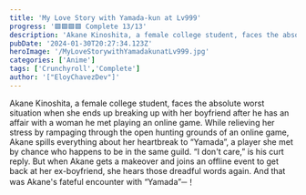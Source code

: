 ```yaml
---
title: 'My Love Story with Yamada-kun at Lv999'
progress: '🟩🟩🟩🟩 Complete 13/13'
description: 'Akane Kinoshita, a female college student, faces the absolute worst situation when she ends up breaking up with her boyfriend after he has an affair with a woman he met playing an online game.'
pubDate: '2024-01-30T20:27:34.123Z'
heroImage: '/MyLoveStorywithYamadakunatLv999.jpg'
categories: ['Anime']
tags: ['Crunchyroll','Complete']
author: '["EloyChavezDev"]'
---
```

Akane Kinoshita, a female college student, faces the absolute worst situation when she ends up breaking up with her boyfriend after he has an affair with a woman he met playing an online game. While relieving her stress by rampaging through the open hunting grounds of an online game, Akane spills everything about her heartbreak to “Yamada”, a player she met by chance who happens to be in the same guild. “I don't care,” is his curt reply. But when Akane gets a makeover and joins an offline event to get back at her ex-boyfriend, she hears those dreadful words again. And that was Akane's fateful encounter with “Yamada”─！